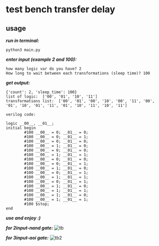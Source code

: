 # test bench transfer delay
## usage
***run in terminal:***
```
python3 main.py
```

***enter input (example 2 and 100):***
```
how many logic var do you have? 2
How long to wait between each transformations (sleep time)? 100
```

***get output:***
```
{'count': 2, 'sleep_time': 100}
list of logic:  ['00', '01', '10', '11']
transformations list:  ['00', '01', '00', '10', '00', '11', '00', '01', '10', '01', '11', '01', '10', '11', '10', '11']

verilog code:

logic __00__, __01__;
initial begin
        #100 __00__ = 0; __01__ = 0;
        #100 __00__ = 0; __01__ = 1;
        #100 __00__ = 0; __01__ = 0;
        #100 __00__ = 1; __01__ = 0;
        #100 __00__ = 0; __01__ = 0;
        #100 __00__ = 1; __01__ = 1;
        #100 __00__ = 0; __01__ = 0;
        #100 __00__ = 0; __01__ = 1;
        #100 __00__ = 1; __01__ = 0;
        #100 __00__ = 0; __01__ = 1;
        #100 __00__ = 1; __01__ = 1;
        #100 __00__ = 0; __01__ = 1;
        #100 __00__ = 1; __01__ = 0;
        #100 __00__ = 1; __01__ = 1;
        #100 __00__ = 1; __01__ = 0;
        #100 __00__ = 1; __01__ = 1;
        #100 $stop;
end

```

***use and enjoy :)***

***for 2input-nand gate:***
![tb](https://github.com/mvajhi/digital-system/assets/109323483/296e83c8-ffac-47c6-beab-221bf94e0dd0)

***for 3input-aoi gate:***
![tb2](https://github.com/mvajhi/digital-system/assets/109323483/b5b7c2ff-a303-465b-9c09-c46a9adc5703)
